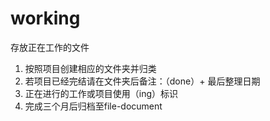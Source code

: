 # working
存放正在工作的文件

1. 按照项目创建相应的文件夹并归类
2. 若项目已经完结请在文件夹后备注：（done）+ 最后整理日期
3. 正在进行的工作或项目使用（ing）标识
4. 完成三个月后归档至file-document

